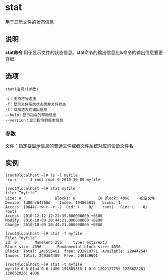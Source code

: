 stat
===

用于显示文件的状态信息

## 说明

**stat命令** 用于显示文件的状态信息。stat命令的输出信息比ls命令的输出信息要更详细

## 选项

```
stat(选项)(参数)
```

  

```
-L：支持符号连接
-f：显示文件系统状态而非文件状态
-t：以简洁方式输出信息
--help：显示指令的帮助信息
--version：显示指令的版本信息
```

### 参数  

文件：指定要显示信息的普通文件或者文件系统对应的设备文件名

## 实例

```
[root@localhost ~]# ls -l myfile
-rw-r--r-- 1 root root 0 2010-10-09 myfile

[root@localhost ~]# stat myfile
file: “myfile”
Size: 0               Blocks: 8          IO Block: 4096   一般空文件
Device: fd00h/64768d    Inode: 194805815   Links: 1
Access: (0644/-rw-r--r--)  Uid: (    0/    root)   Gid: (    0/    root)
Access: 2010-12-12 12:22:35.000000000 +0800
Modify: 2010-10-09 20:44:21.000000000 +0800
Change: 2010-10-09 20:44:21.000000000 +0800

[root@localhost ~]# stat -f myfile
File: "myfile"
id: 0        Namelen: 255     type: ext2/ext3
Block size: 4096       Fundamental block size: 4096
Blocks: Total: 241555461  free: 232910771  Available: 220442547
Inodes: Total: 249364480  Free: 249139691

[root@localhost ~]# stat -t myfile
myfile 0 8 81a4 0 0 fd00 194805815 1 0 0 1292127755 1286628261 1286628261 4096

```


